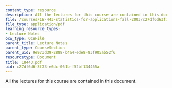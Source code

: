 ```yaml
---
content_type: resource
description: All the lectures for this course are contained in this document.
file: /courses/18-443-statistics-for-applications-fall-2003/c27df6d63f73e6dc061bf52bf134465a_18443.pdf
file_type: application/pdf
learning_resource_types:
- Lecture Notes
ocw_type: OCWFile
parent_title: Lecture Notes
parent_type: CourseSection
parent_uid: 9e973d39-2888-b4a4-ede8-83f905ab52f6
resourcetype: Document
title: 18443.pdf
uid: c27df6d6-3f73-e6dc-061b-f52bf134465a
---
```

All the lectures for this course are contained in this document.

